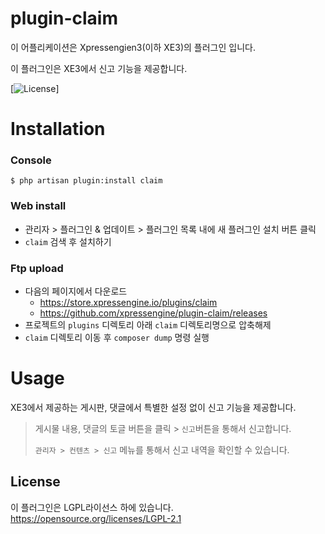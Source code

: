 # plugin-claim
이 어플리케이션은 Xpressengien3(이하 XE3)의 플러그인 입니다.

이 플러그인은 XE3에서 신고 기능을 제공합니다.

[![License](http://img.shields.io/badge/license-GNU%20LGPL-brightgreen.svg)]

# Installation
### Console
```
$ php artisan plugin:install claim
```

### Web install
- 관리자 > 플러그인 & 업데이트 > 플러그인 목록 내에 새 플러그인 설치 버튼 클릭
- `claim` 검색 후 설치하기

### Ftp upload
- 다음의 페이지에서 다운로드
    * https://store.xpressengine.io/plugins/claim
    * https://github.com/xpressengine/plugin-claim/releases
- 프로젝트의 `plugins` 디렉토리 아래 `claim` 디렉토리명으로 압축해제
- `claim` 디렉토리 이동 후 `composer dump` 명령 실행

# Usage
XE3에서 제공하는 게시판, 댓글에서 특별한 설정 없이 신고 기능을 제공합니다.

> 게시물 내용, 댓글의 토글 버튼을 클릭 > `신고`버튼을 통해서 신고합니다.
>
> `관리자 > 컨텐츠 > 신고` 메뉴를 통해서 신고 내역을 확인할 수 있습니다.

## License
이 플러그인은 LGPL라이선스 하에 있습니다. <https://opensource.org/licenses/LGPL-2.1>
